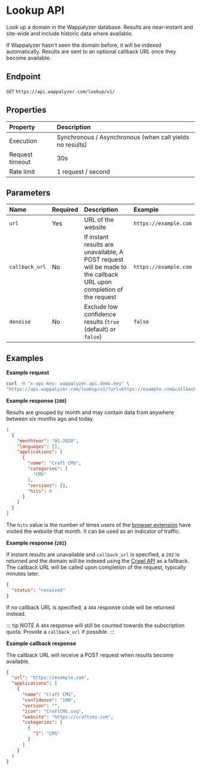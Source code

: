 # Lookup API

Look up a domain in the Wappalyzer database. Results are near-instant and site-wide and include historic data where available.

If Wappalyzer hasn't seen the domain before, it will be indexed automatically. Results are sent to an optional callback URL once they become available.


## Endpoint

`GET` `https://api.wappalyzer.com/lookup/v1/`


## Properties

| Property                 | Description 	 	 	 	 	 	 	 	 	 	 	 	 	 	 	 	 	 	 	 	 	 	 	|
|:-------------------------|:---------------------------------------------------------|
| Execution                | Synchronous / Asynchronous (when call yields no results) |
| Request timeout          | 30s                                                      | 
| Rate limit               | 1 request / second                                       |


## Parameters

| Name           | Required | Description                                                                                                        | Example               |
|:-------------- |:-------- |:------------------------------------------------------------------------------------------------------------------ |:--------------------- |
| `url`          | Yes      | URL of the website                                                                                                 | `https://example.com` |
| `callback_url` | No       | If instant results are unavailable, A POST request will be made to the callback URL upon completion of the request | `https://example.com` |
| `denoise`      | No       | Exclude low confidence results (`true` (default) or `false`)                                                       | `false`               |


## Examples

**Example request**

``` sh
curl -H "x-api-key: wappalyzer.api.demo.key" \
"https://api.wappalyzer.com/lookup/v1/?url=https://example.com&callback_url=https://example.com"

```
**Example response (`200`)**

Results are grouped by month and may contain data from anywhere between six months ago and today.

``` json
[
  {
    "monthYear": "01-2020",
    "languages": [],
    "applications": [
      {
        "name": "Craft CMS",
        "categories": [
          "CMS"
        ],
        "versions": [],
        "hits": 0
      }
    ]
  }
]
```

The `hits` value is the number of times users of the [browser extension](https://www.wappalyzer.com/download) have visited the website that month. It can be used as an indicator of traffic.

**Example response (`202`)**

If instant results are unavailable and `callback_url` is specified, a `202` is returned and the domain will be indexed using the [Crawl API](/api/resources/crawl) as a fallback. The callback URL will be called upon completion of the request, typically minutes later.

``` json
{
  "status": "received"
}
```

If no callback URL is specified, a `404` response code will be returned instead. 

::: tip NOTE
A `404` response will still be counted towards the subscription quota. Provide a `callback_url` if possible.
:::

**Example callback response**

The callback URL will receive a POST request when results become available.

``` json
{
  "url": "https://example.com",
  "applications": [
    {
      "name": "Craft CMS",
      "confidence": "100",
      "version": "",
      "icon": "CraftCMS.svg",
      "website": "https://craftcms.com",
      "categories": [
        {
          "1": "CMS"
        }
      ]
    }
  ]
}
```

